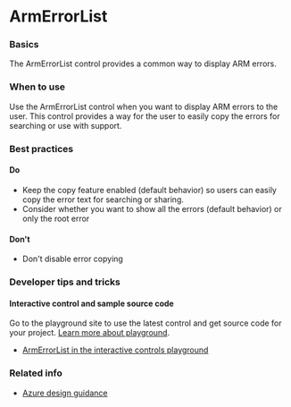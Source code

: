 ﻿# ArmErrorList

 
<a name="basics"></a>
### Basics
The ArmErrorList control provides a common way to display ARM errors.


<!-- TODO get an IMAGE to embed here -->

<!-- TODO get an SAMPLE CODE to embed here -->

 
<a name="when-to-use"></a>
### When to use
Use the ArmErrorList control when you want to display ARM errors to the user.  This control provides a way for the user to easily copy the errors for searching or use with support. 


 
<a name="best-practices"></a>
### Best practices

<a name="best-practices-do"></a>
#### Do

* Keep the copy feature enabled (default behavior) so users can easily copy the error text for searching or sharing.
* Consider whether you want to show all the errors (default behavior) or only the root error

<a name="best-practices-don-t"></a>
#### Don&#39;t

* Don't disable error copying



 
<a name="developer-tips-and-tricks"></a>
### Developer tips and tricks



<a name="developer-tips-and-tricks-interactive-control-and-sample-source-code"></a>
#### Interactive control and sample source code
Go to the playground site to use the latest control and get source code for your project.  [Learn more about playground](./top-extensions-controls-playground.md).

*  <a href="https://ms.portal.azure.com/?Microsoft_Azure_Playground=true#blade/Microsoft_Azure_Playground/ControlsIndexBlade/ArmErrorList_create_Playground" target="_blank">ArmErrorList in the interactive controls playground</a>

 


 
<a name="related-info"></a>
### Related info

<!-- TODO link to Figma -->

* [Azure design guidance](http://aka.ms/portalfx/design)


